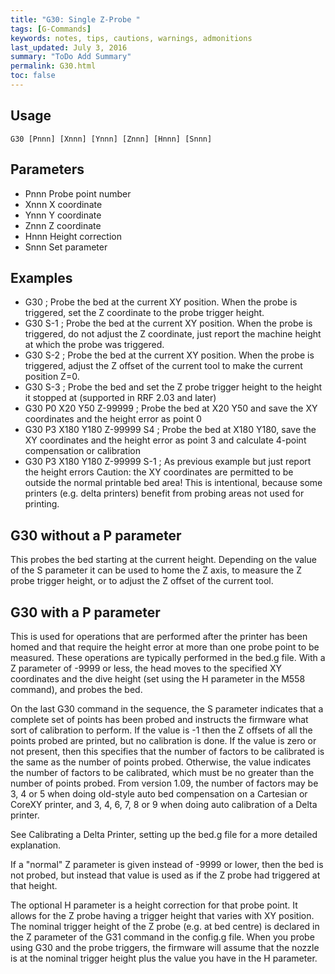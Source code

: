 ```yaml
---
title: "G30: Single Z-Probe " 
tags: [G-Commands]
keywords: notes, tips, cautions, warnings, admonitions
last_updated: July 3, 2016
summary: "ToDo Add Summary"
permalink: G30.html
toc: false
---
```



## Usage ##

```
G30 [Pnnn] [Xnnn] [Ynnn] [Znnn] [Hnnn] [Snnn]
```

## Parameters ##

+ Pnnn Probe point number
+ Xnnn X coordinate
+ Ynnn Y coordinate
+ Znnn Z coordinate
+ Hnnn Height correction
+ Snnn Set parameter

## Examples ##


+ G30 ; Probe the bed at the current XY position. When the probe is triggered, set the Z coordinate to the probe trigger height.
+ G30 S-1 ; Probe the bed at the current XY position. When the probe is triggered, do not adjust the Z coordinate, just report the machine height at which the probe was triggered.
+ G30 S-2 ; Probe the bed at the current XY position. When the probe is triggered, adjust the Z offset of the current tool to make the current position Z=0.
+ G30 S-3 ; Probe the bed and set the Z probe trigger height to the height it stopped at (supported in RRF 2.03 and later)
+ G30 P0 X20 Y50 Z-99999 ; Probe the bed at X20 Y50 and save the XY coordinates and the height error as point 0
+ G30 P3 X180 Y180 Z-99999 S4 ; Probe the bed at X180 Y180, save the XY coordinates and the height error as point 3 and calculate 4-point compensation or calibration
+ G30 P3 X180 Y180 Z-99999 S-1 ; As previous example but just report the height errors
Caution: the XY coordinates are permitted to be outside the normal printable bed area! This is intentional, because some printers (e.g. delta printers) benefit from probing areas not used for printing.

## G30 without a P parameter ##

This probes the bed starting at the current height. Depending on the value of the S parameter it can be used to home the Z axis, to measure the Z probe trigger height, or to adjust the Z offset of the current tool.

## G30 with a P parameter ##

This is used for operations that are performed after the printer has been homed and that require the height error at more than one probe point to be measured. These operations are typically performed in the bed.g file. With a Z parameter of -9999 or less, the head moves to the specified XY coordinates and the dive height (set using the H parameter in the M558 command), and probes the bed.

On the last G30 command in the sequence, the S parameter indicates that a complete set of points has been probed and instructs the firmware what sort of calibration to perform. If the value is -1 then the Z offsets of all the points probed are printed, but no calibration is done. If the value is zero or not present, then this specifies that the number of factors to be calibrated is the same as the number of points probed. Otherwise, the value indicates the number of factors to be calibrated, which must be no greater than the number of points probed. From version 1.09, the number of factors may be 3, 4 or 5 when doing old-style auto bed compensation on a Cartesian or CoreXY printer, and 3, 4, 6, 7, 8 or 9 when doing auto calibration of a Delta printer.

See Calibrating a Delta Printer, setting up the bed.g file for a more detailed explanation.

If a "normal" Z parameter is given instead of -9999 or lower, then the bed is not probed, but instead that value is used as if the Z probe had triggered at that height.

The optional H parameter is a height correction for that probe point. It allows for the Z probe having a trigger height that varies with XY position. The nominal trigger height of the Z probe (e.g. at bed centre) is declared in the Z parameter of the G31 command in the config.g file. When you probe using G30 and the probe triggers, the firmware will assume that the nozzle is at the nominal trigger height plus the value you have in the H parameter.
